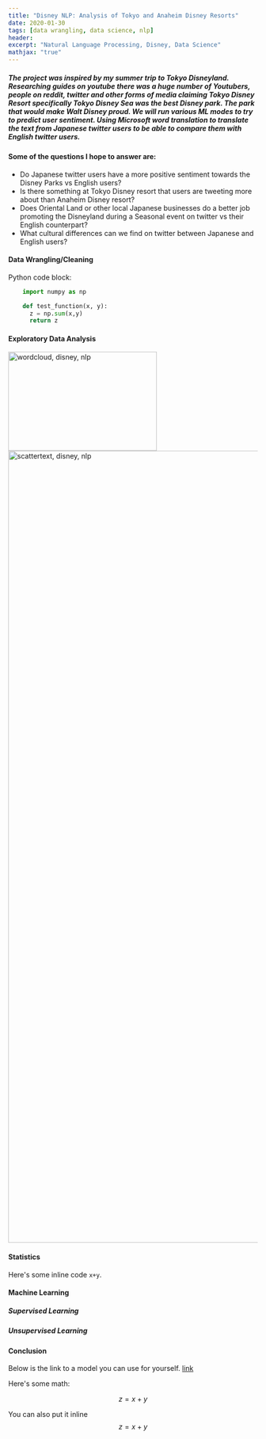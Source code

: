 ```yaml
---
title: "Disney NLP: Analysis of Tokyo and Anaheim Disney Resorts"
date: 2020-01-30
tags: [data wrangling, data science, nlp]
header:
excerpt: "Natural Language Processing, Disney, Data Science"
mathjax: "true"
---
```



##### The project was inspired by my summer trip to Tokyo Disneyland.  Researching guides on youtube there was a huge number of Youtubers, people on reddit, twitter and other forms of media claiming Tokyo Disney Resort specifically Tokyo Disney Sea was the best Disney park.  The park that would make Walt Disney proud.  We will run various ML modes to try to predict user sentiment.  Using Microsoft word translation to translate the text from Japanese twitter users to be able to compare them with English twitter users.

#### Some of the questions I hope to answer are:

* Do Japanese twitter users have a more positive sentiment towards the Disney Parks vs English users?
* Is there something at Tokyo Disney resort that users are tweeting more about than Anaheim Disney resort?  
* Does Oriental Land or other local Japanese businesses do a better job promoting the Disneyland during a Seasonal event on twitter vs their English counterpart?   
* What cultural differences can we find on twitter between Japanese and English users?


#### Data Wrangling/Cleaning

Python code block:
```python
    import numpy as np

    def test_function(x, y):
      z = np.sum(x,y)
      return z
```

#### Exploratory Data Analysis

<img src="{{ site.url }}{{ site.baseurl }}/images/disneynlp/cinderella.jpg" alt="wordcloud, disney, nlp" width="300" height="200">



<img src="{{ site.url }}{{ site.baseurl }}/images/disneynlp/scatter.gif" alt="scattertext, disney, nlp" width="1000" height="1600">

#### Statistics

Here's some inline code `x+y`.

#### Machine Learning

##### Supervised Learning

##### Unsupervised Learning

#### Conclusion

Below is the link to a model you can use for yourself.
[link](https://github.com/jvhuang1786/DisTweetCapstone/blob/master/dis_model_production.ipynb)









Here's some math:

$$z=x+y$$

You can also put it inline $$z=x+y$$
